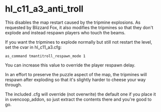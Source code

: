 # hl_c11_a3_anti_troll
This disables the map restart caused by the tripmine explosions. As requested by Blizzard Fox, it also modifies the tripmines so that they don't explode and instead respawn players who touch the beams.

If you want the tripmines to explode normally but still not restart the level, set the cvar in hl_c11_a3.cfg:
```
as_command tmantitroll_respawn_mode 1
```
You can increase this value to override the player respawn delay.

In an effort to preserve the puzzle aspect of the map, the tripmines will respawn after exploding so that it's slightly harder to cheese your way through.

The included .cfg will override (not overwrite) the default one if you place it in svencoop_addon, so just extract the contents there and you're good to go.
